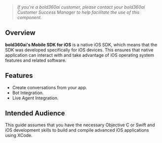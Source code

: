 >*If you're a bold360ai customer, please contact your bold360ai Customer Success Manager to help facilitate the use of this component.*

## Overview  

**bold360ai's Mobile SDK for iOS** is a native iOS SDK, which means that the SDK was developed specifically for iOS devices. This ensures that native application can interact with and take advantage of iOS operating system features and related software. 

## Features

* Create conversations from your app.
* Bot Integration. 
* Live Agent Integration.

## Intended Audience

This guide assumes that you have the necessary Objective C or Swift and iOS development skills to build and compile advanced iOS applications using XCode.
